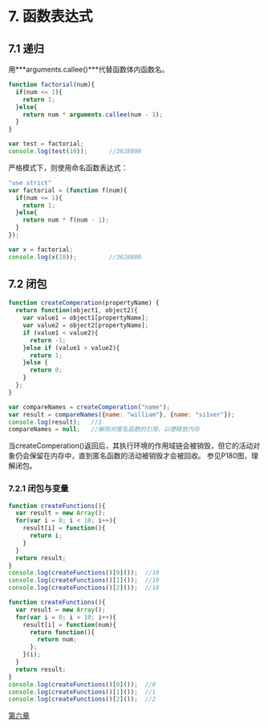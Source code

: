# 7. 函数表达式

## 7.1 递归

用***arguments.callee()***代替函数体内函数名。

```javascript
function factorial(num){
  if(num <= 1){
    return 1;
  }else{
    return num * arguments.callee(num - 1);
  }
}

var test = factorial;
console.log(test(10));		//3628800
```

严格模式下，则使用命名函数表达式：

```javascript
"use strict"
var factorial = (function f(num){
  if(num <= 1){
    return 1;
  }else{
    return num * f(num - 1);
  }
});

var x = factorial;
console.log(x(10));			//3628800
```

## 7.2 闭包

```javascript
function createComperation(propertyName) {
  return function(object1, object2){
    var value1 = object1[propertyName];
    var value2 = object2[propertyName];
    if (value1 < value2){
      return -1;
    }else if (value1 > value2){
      return 1;
    }else {
      return 0;
    }
  };
}

var compareNames = createComperation("name");
var result = compareNames({name: "william"}, {name: "si1ver"});
console.log(result);   //1
compareNames = null;   //解除对匿名函数的引用，以便释放内存
```

当createComperation()返回后，其执行环境的作用域链会被销毁，但它的活动对象仍会保留在内存中，直到匿名函数的活动被销毁才会被回收。
参见P180图，理解闭包。

### 7.2.1 闭包与变量

```javascript
function createFunctions(){
  var result = new Array();
  for(var i = 0; i < 10; i++){
    result[i] = function(){
      return i;
    }
  }
  return result;
}
console.log(createFunctions()[0]());  //10
console.log(createFunctions()[1]());  //10
console.log(createFunctions()[2]());  //10
```

```javascript
function createFunctions(){
  var result = new Array();
  for(var i = 0; i < 10; i++){
    result[i] = function(num){
      return function(){
        return num;
      };
    }(i);
  }
  return result;
}
console.log(createFunctions()[0]());  //0
console.log(createFunctions()[1]());  //1
console.log(createFunctions()[2]());  //2
```



[第六章](https://github.com/Si3ver/learnjs/blob/master/redbook/ch6.md)
